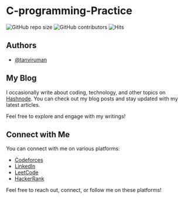 # C-programming-Practice
![GitHub repo size](https://img.shields.io/github/repo-size/tanviruman/C-programming-Practice)
![GitHub contributors](https://img.shields.io/github/contributors/tanviruma/C-programming-Practice)
![Hits](https://hits.seeyoufarm.com/api/count/incr/badge.svg?url=https://github.com/tanviruman/C-programming-Practice)


## Authors

- [@tanviruman](https://www.github.com/tanviruman)


## My Blog

I occasionally write about coding, technology, and other topics on [Hashnode](https://tanviruman.hashnode.dev/). You can check out my blog posts and stay updated with my latest articles.

Feel free to explore and engage with my writings!


## Connect with Me

You can connect with me on various platforms:

- [Codeforces](https://codeforces.com/profile/tanviruman)
- [LinkedIn](https://www.linkedin.com/in/tanvirumaan)
- [LeetCode](https://leetcode.com/tanviruman)
- [HackerRank](https://www.hackerrank.com/tttttttt)

Feel free to reach out, connect, or follow me on these platforms!
